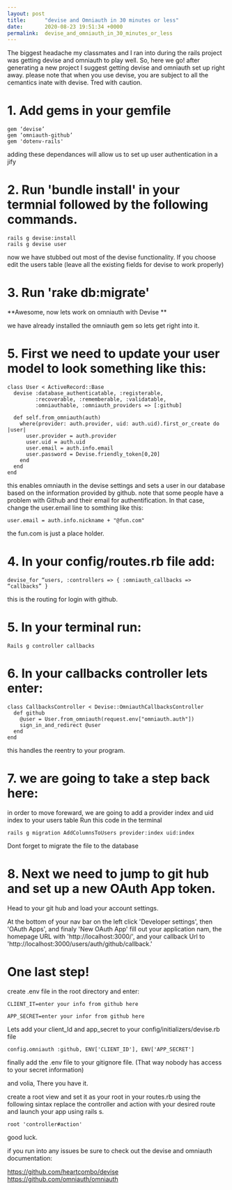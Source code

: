 ```yaml
---
layout: post
title:      "devise and Omniauth in 30 minutes or less"
date:       2020-08-23 19:51:34 +0000
permalink:  devise_and_omniauth_in_30_minutes_or_less
---
```



The biggest headache my classmates and I ran into during the rails project was getting devise and omniauth to play well. So, here we go! after generating a new project I suggest getting devise and omniauth set up right away. please note that when you use devise, you are subject to all the cemantics inate with devise. Tred with caution.


# 1. Add gems in your gemfile
```
gem ‘devise’
gem ‘omniauth-github’
gem 'dotenv-rails'
```
adding these dependances will allow us to set up user authentication in a jify

# 2. Run 'bundle install' in your termnial followed by the following commands.
```
rails g devise:install
rails g devise user 
```
now we have stubbed out most of the devise functionality. If you choose edit the users table (leave all the existing fields for devise to work properly)
# 3. Run 'rake db:migrate'
**Awesome, now lets work on omniauth with Devise **

we have already installed the omniauth gem so lets get right into it.
# 5. First we need to update your user model to look something like this:

```
class User < ActiveRecord::Base
  devise :database_authenticatable, :registerable,
         :recoverable, :rememberable, :validatable,
         :omniauthable, :omniauth_providers => [:github]

  def self.from_omniauth(auth)  
    where(provider: auth.provider, uid: auth.uid).first_or_create do |user|
      user.provider = auth.provider
      user.uid = auth.uid
      user.email = auth.info.email
      user.password = Devise.friendly_token[0,20]
    end
  end
end
```
this enables omniauth in the devise settings and sets a user in our database based on the information provided by github.
note that some people have a problem with Github and their email for authentification. In that case, change the user.email line to somthing like this:
```
user.email = auth.info.nickname + "@fun.com"
```
the fun.com is just a place holder.

# 4. In your config/routes.rb file add: 
 ```
devise_for “users, :controllers => { :omniauth_callbacks => “callbacks” }
```
this is the routing for login with github.

# 5. In your terminal run:
```
Rails g controller callbacks
```
# 6. In your callbacks controller lets enter: 
```
class CallbacksController < Devise::OmniauthCallbacksController
  def github
    @user = User.from_omniauth(request.env["omniauth.auth"])
    sign_in_and_redirect @user
  end
end
```
this handles the reentry to your program.
# 7. we are going to take a step back here:
in order to move foreward, we are going to add a provider index and uid index to your users table
Run this code in the terminal

```
rails g migration AddColumnsToUsers provider:index uid:index
```
Dont forget to migrate the file to the database


# 8. Next we need to jump to git hub and set up a new OAuth App token.

Head to your git hub and load your account settings.

At the bottom of your nav bar on the left click 'Developer settings', then 'OAuth Apps', and finaly 'New OAuth App' fill out your application nam, the homepage URL with 'http://localhost:3000/', and your callback Url to 'http://localhost:3000/users/auth/github/callback.'

# One last step!
create .env file in the root directory and enter:
```
CLIENT_IT=enter your info from github here

APP_SECRET=enter your infor from github here
```
Lets add your client_Id and app_secret to your config/initializers/devise.rb file
```
config.omniauth :github, ENV['CLIENT_ID'], ENV['APP_SECRET']
```
finally add the .env file to your gitignore file. (That way nobody has access to your secret information) 

and volia, There you have it.

create a root view and set it as your root in your routes.rb using the following sintax
replace the controller and action with your desired route and launch your app using rails s.
```
root 'controller#action'
```

good luck. 

if you run into any issues be sure to check out the devise and omniauth documentation:

https://github.com/heartcombo/devise
https://github.com/omniauth/omniauth


